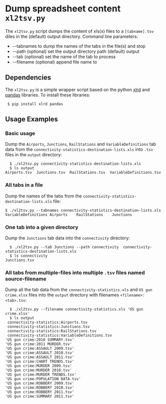 # Dump spreadsheet content `xl2tsv.py`

The `xl2tsv.py` script dumps the content of xls(x) files to a `[tabname].tsv` diles in the (default) output directory. Command line parameters:

+   --tabnames to dump the names of the tabs in the file(s) and stop  
+   --path (optional) set the output directory path (default) output  
+   --tab (optional) set the name of the tab to process  
+   --filename (optional) append file name to 

## Dependencies

The `xl2tsv.py` is a simple wrapper script based on the python [xlrd](https://pypi.org/project/xlrd) and [pandas](https://pandas.pydata.org) libraries. To install these libraries:

``` 
 $ pip install xlrd pandas
```

## Usage Examples

### Basic usage
Dump the `Airports`, `Junctions`, `RailStations` and `VariableDefinitions` tab data from the `connectivity-statistics-destination-lists.xls` into `.tsv` files in the `output` directory:

```
  $ ./xl2tsv.py connectivity-statistics-destination-lists.xls 
  $ ls output
Airports.tsv  Junctions.tsv  RailStations.tsv  VariableDefinitions.tsv
```

### All tabs in a file
Dump the names of the tabs from the `connectivity-statistics-destination-lists.xls` file:

```
$ ./xl2tsv.py --tabnames connectivity-statistics-destination-lists.xls 
VariableDefinitions	Airports	RailStations	Junctions
```

### One tab into a given directory
Dump the `Junctions` tab data into the `connectivity` directory:

```
  $ ./xl2tsv.py --tab Junctions --path connectivity  connectivity-statistics-destination-lists.xls 
  $ ls connectivity
Junctions.tsv
```

### All tabs from multiple-files into multiple `.tsv` files named source-filename

Dump all the tab data from the `connectivity-statistics.xls` and `US gun crime.xlsx` files into the `output` directory with filenames `<filename>:<tab>.tsv`:

```
  $ ./xl2tsv.py --filename connectivity-statistics.xls 'US gun crime.xlsx' 
  $ ls output
 connectivity-statistics:Airports.tsv
 connectivity-statistics:Junctions.tsv
 connectivity-statistics:RailStations.tsv
 connectivity-statistics:VariableDefinitions.tsv
'US gun crime:2010 SUMMARY.tsv'
'US gun crime:2011 MURDER.tsv'
'US gun crime:ASSAULT 2009.tsv'
'US gun crime:ASSAULT 2010.tsv'
'US gun crime:ASSAULT 2011.tsv'
'US gun crime:CHART TRENDS.tsv'
'US gun crime:MURDER 2009.tsv'
'US gun crime:MURDER 2010.tsv'
'US gun crime:MURDER TRENDS.tsv'
'US gun crime:POPULATION DATA.tsv'
'US gun crime:ROBBERY 2009.tsv'
'US gun crime:ROBBERY 2010.tsv'
'US gun crime:ROBBERY 2011.tsv'
'US gun crime:SUMMARY 2011.tsv'
```
